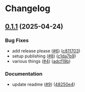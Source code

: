 # Changelog

## [0.1.1](https://github.com/gbbirkisson/mkdocs-fun-plugin/compare/v0.1.0...v0.1.1) (2025-04-24)


### Bug Fixes

* add release please ([#6](https://github.com/gbbirkisson/mkdocs-fun-plugin/issues/6)) ([c811703](https://github.com/gbbirkisson/mkdocs-fun-plugin/commit/c811703f4336651938711e59f916d0cc34020547))
* setup publishing ([#8](https://github.com/gbbirkisson/mkdocs-fun-plugin/issues/8)) ([c1da7b9](https://github.com/gbbirkisson/mkdocs-fun-plugin/commit/c1da7b9e0e1f9a0604aa3538fe7b68b78a479d23))
* various things ([#4](https://github.com/gbbirkisson/mkdocs-fun-plugin/issues/4)) ([adcf19b](https://github.com/gbbirkisson/mkdocs-fun-plugin/commit/adcf19ba4a92e36e0debb5407c83197ae8f6d978))


### Documentation

* update readme ([#9](https://github.com/gbbirkisson/mkdocs-fun-plugin/issues/9)) ([48250e4](https://github.com/gbbirkisson/mkdocs-fun-plugin/commit/48250e47e6300c8c60cce07f8df49c1713bf73a8))

